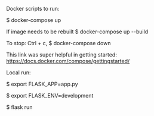 Docker scripts to run:

\$ docker-compose up

If image needs to be rebuilt
\$ docker-compose up --build

To stop:
Ctrl + c,
\$ docker-compose down

This link was super helpful in getting started: https://docs.docker.com/compose/gettingstarted/


Local run:

\$ export FLASK_APP=app.py

\$ export FLASK_ENV=development

\$ flask run